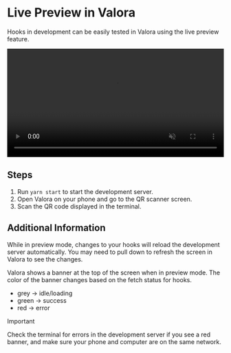 # Live Preview in Valora

Hooks in development can be easily tested in Valora using the live preview feature.

<video controls muted playsInline width="100%">
  <source src="https://raw.githubusercontent.com/valora-inc/hooks/main/docs/assets/hook-preview-mode.mp4"/>
</video>

## Steps

1. Run `yarn start` to start the development server.
2. Open Valora on your phone and go to the QR scanner screen.
3. Scan the QR code displayed in the terminal.

## Additional Information

While in preview mode, changes to your hooks will reload the development server automatically.
You may need to pull down to refresh the screen in Valora to see the changes.

Valora shows a banner at the top of the screen when in preview mode. The color of the banner changes based on the fetch status for hooks.

- grey -> idle/loading
- green -> success
- red -> error

> [!IMPORTANT]
> Check the terminal for errors in the development server if you see a red banner, and make sure your phone and computer are on the same network.
